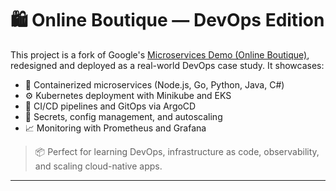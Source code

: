 # 🛍️ Online Boutique — DevOps Edition

This project is a fork of Google's [Microservices Demo (Online Boutique)](https://github.com/GoogleCloudPlatform/microservices-demo), redesigned and deployed as a real-world DevOps case study. It showcases:

- 🐳 Containerized microservices (Node.js, Go, Python, Java, C#)
- ⚙️ Kubernetes deployment with Minikube and EKS
- 🎯 CI/CD pipelines and GitOps via ArgoCD
- 🔐 Secrets, config management, and autoscaling
- 📈 Monitoring with Prometheus and Grafana

> 📦 Perfect for learning DevOps, infrastructure as code, observability, and scaling cloud-native apps.

---
